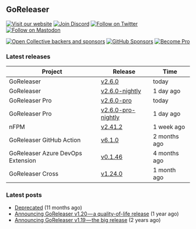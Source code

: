 ## GoReleaser

[![Visit our website](https://img.shields.io/badge/website-4285F4?style=for-the-badge&logo=googlechrome&logoColor=white)](https://goreleaser.com)
[![Join Discord](https://img.shields.io/badge/Discord-5865F2?style=for-the-badge&logo=discord&logoColor=white)](https://discord.gg/RGEBtg8vQ6)
[![Follow on Twitter](https://img.shields.io/badge/twitter-1DA1F2?style=for-the-badge&logo=twitter&logoColor=white)](https://twitter.com/goreleaser)
[![Follow on Mastodon](https://img.shields.io/badge/mastodon-6364FF?style=for-the-badge&logo=mastodon&logoColor=white)](https://fosstodon.org/@goreleaser)

[![Open Collective backers and sponsors](https://img.shields.io/opencollective/all/goreleaser?logo=opencollective&style=for-the-badge)](https://opencollective.com/goreleaser)
[![GitHub Sponsors](https://img.shields.io/github/sponsors/caarlos0?logo=github&style=for-the-badge)](https://github.com/sponsors/caarlos0)
[![Become Pro](https://img.shields.io/badge/pro_license-36A9AE?style=for-the-badge&logo=gumroad&logoColor=white)](https://goreleaser.com/pro)

### Latest releases


| Project                           | Release                                                                                         | Time        |
| --------------------------------- | ----------------------------------------------------------------------------------------------- | ----------- |
| GoReleaser | [v2.6.0](https://github.com/goreleaser/goreleaser/releases/tag/v2.6.0) | today |
| GoReleaser | [v2.6.0-nightly](https://github.com/goreleaser/goreleaser/releases/tag/nightly) | 1 day ago |
| GoReleaser Pro | [v2.6.0-pro](https://github.com/goreleaser/goreleaser-pro/releases/tag/v2.6.0-pro) | today |
| GoReleaser Pro | [v2.6.0-pro-nightly](https://github.com/goreleaser/goreleaser-pro/releases/tag/nightly) | 1 day ago |
| nFPM | [v2.41.2](https://github.com/goreleaser/nfpm/releases/tag/v2.41.2) | 1 week ago |
| GoReleaser GitHub Action | [v6.1.0](https://github.com/goreleaser/goreleaser-action/releases/tag/v6.1.0) | 2 months ago |
| GoReleaser Azure DevOps Extension | [v0.1.46](https://github.com/goreleaser/goreleaser-azure-devops-extension/releases/tag/v0.1.46) | 4 months ago |
| GoReleaser Cross | [v1.24.0](https://github.com/goreleaser/goreleaser-cross/releases/tag/v1.24.0) | 1 month ago |


### Latest posts
- [Deprecated](https://blog.goreleaser.com/deprecated-2c73be35b208?source=rss----17aa0cbd263f---4) (11 months ago)
- [Announcing GoReleaser v1.20 — a quality-of-life release](https://blog.goreleaser.com/announcing-goreleaser-v1-20-a-quality-of-life-release-1d5f847e87ed?source=rss----17aa0cbd263f---4) (1 year ago)
- [Announcing GoReleaser v1.19 — the big release](https://blog.goreleaser.com/announcing-goreleaser-v1-19-the-big-release-b01565c72658?source=rss----17aa0cbd263f---4) (2 years ago)
